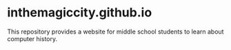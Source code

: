 # inthemagiccity.github.io
This repository provides a website for middle school students to learn about computer history.
